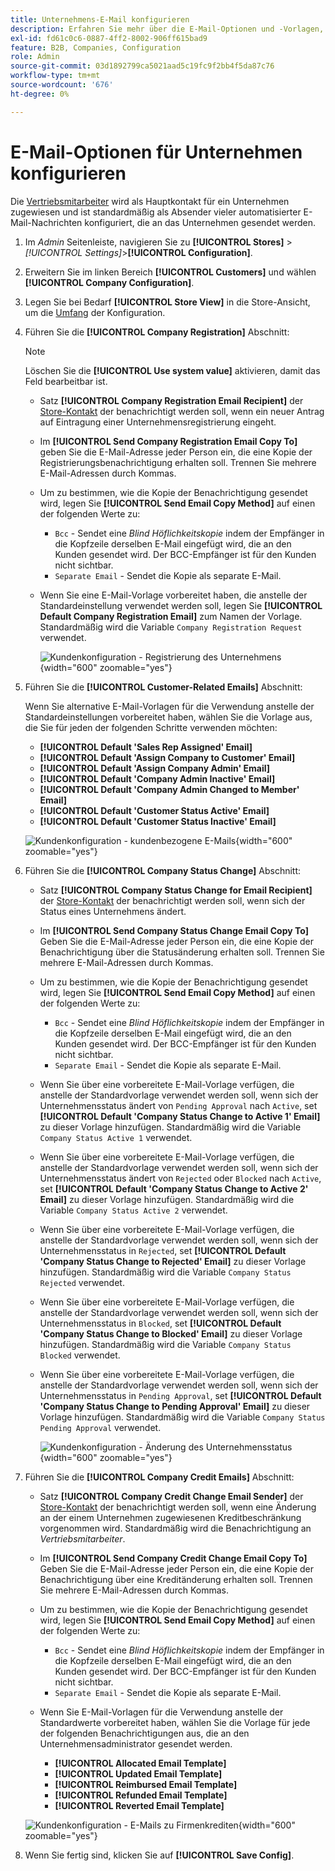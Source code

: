 ```yaml
---
title: Unternehmens-E-Mail konfigurieren
description: Erfahren Sie mehr über die E-Mail-Optionen und -Vorlagen, mit denen Nachrichten für Unternehmenskonten gesendet werden.
exl-id: fd61c0c6-0887-4ff2-8002-906ff615bad9
feature: B2B, Companies, Configuration
role: Admin
source-git-commit: 03d1892799ca5021aad5c19fc9f2bb4f5da87c76
workflow-type: tm+mt
source-wordcount: '676'
ht-degree: 0%

---
```


# E-Mail-Optionen für Unternehmen konfigurieren

Die [Vertriebsmitarbeiter](account-company-manage.md) wird als Hauptkontakt für ein Unternehmen zugewiesen und ist standardmäßig als Absender vieler automatisierter E-Mail-Nachrichten konfiguriert, die an das Unternehmen gesendet werden.

1. Im _Admin_ Seitenleiste, navigieren Sie zu **[!UICONTROL Stores]** > _[!UICONTROL Settings]_>**[!UICONTROL Configuration]**.

1. Erweitern Sie im linken Bereich **[!UICONTROL Customers]** und wählen **[!UICONTROL Company Configuration]**.

1. Legen Sie bei Bedarf **[!UICONTROL Store View]** in die Store-Ansicht, um die [Umfang](../getting-started/websites-stores-views.md#scope-settings) der Konfiguration.

1. Führen Sie die **[!UICONTROL Company Registration]** Abschnitt:

   >[!NOTE]
   >
   >Löschen Sie die **[!UICONTROL Use system value]** aktivieren, damit das Feld bearbeitbar ist.

   - Satz **[!UICONTROL Company Registration Email Recipient]** der [Store-Kontakt](../getting-started/store-details.md#store-email-addresses) der benachrichtigt werden soll, wenn ein neuer Antrag auf Eintragung einer Unternehmensregistrierung eingeht.

   - Im **[!UICONTROL Send Company Registration Email Copy To]** geben Sie die E-Mail-Adresse jeder Person ein, die eine Kopie der Registrierungsbenachrichtigung erhalten soll. Trennen Sie mehrere E-Mail-Adressen durch Kommas.

   - Um zu bestimmen, wie die Kopie der Benachrichtigung gesendet wird, legen Sie **[!UICONTROL Send Email Copy Method]** auf einen der folgenden Werte zu:

      - `Bcc` - Sendet eine _Blind Höflichkeitskopie_ indem der Empfänger in die Kopfzeile derselben E-Mail eingefügt wird, die an den Kunden gesendet wird. Der BCC-Empfänger ist für den Kunden nicht sichtbar.
      - `Separate Email` - Sendet die Kopie als separate E-Mail.

   - Wenn Sie eine E-Mail-Vorlage vorbereitet haben, die anstelle der Standardeinstellung verwendet werden soll, legen Sie **[!UICONTROL Default Company Registration Email]** zum Namen der Vorlage. Standardmäßig wird die Variable `Company Registration Request` verwendet.

     ![Kundenkonfiguration - Registrierung des Unternehmens](./assets/company-email-options-company-registration.png){width="600" zoomable="yes"}

1. Führen Sie die **[!UICONTROL Customer-Related Emails]** Abschnitt:

   Wenn Sie alternative E-Mail-Vorlagen für die Verwendung anstelle der Standardeinstellungen vorbereitet haben, wählen Sie die Vorlage aus, die Sie für jeden der folgenden Schritte verwenden möchten:

   - **[!UICONTROL Default 'Sales Rep Assigned' Email]**
   - **[!UICONTROL Default 'Assign Company to Customer' Email]**
   - **[!UICONTROL Default 'Assign Company Admin' Email]**
   - **[!UICONTROL Default 'Company Admin Inactive' Email]**
   - **[!UICONTROL Default 'Company Admin Changed to Member' Email]**
   - **[!UICONTROL Default 'Customer Status Active' Email]**
   - **[!UICONTROL Default 'Customer Status Inactive' Email]**

   ![Kundenkonfiguration - kundenbezogene E-Mails](./assets/company-email-options-customer-related-emails.png){width="600" zoomable="yes"}

1. Führen Sie die **[!UICONTROL Company Status Change]** Abschnitt:

   - Satz **[!UICONTROL Company Status Change for Email Recipient]** der [Store-Kontakt](../getting-started/store-details.md#store-email-addresses) der benachrichtigt werden soll, wenn sich der Status eines Unternehmens ändert.

   - Im **[!UICONTROL Send Company Status Change Email Copy To]** Geben Sie die E-Mail-Adresse jeder Person ein, die eine Kopie der Benachrichtigung über die Statusänderung erhalten soll. Trennen Sie mehrere E-Mail-Adressen durch Kommas.

   - Um zu bestimmen, wie die Kopie der Benachrichtigung gesendet wird, legen Sie **[!UICONTROL Send Email Copy Method]** auf einen der folgenden Werte zu:

      - `Bcc` - Sendet eine _Blind Höflichkeitskopie_ indem der Empfänger in die Kopfzeile derselben E-Mail eingefügt wird, die an den Kunden gesendet wird. Der BCC-Empfänger ist für den Kunden nicht sichtbar.
      - `Separate Email` - Sendet die Kopie als separate E-Mail.

   - Wenn Sie über eine vorbereitete E-Mail-Vorlage verfügen, die anstelle der Standardvorlage verwendet werden soll, wenn sich der Unternehmensstatus ändert von `Pending Approval` nach `Active`, set **[!UICONTROL Default 'Company Status Change to Active 1' Email]** zu dieser Vorlage hinzufügen. Standardmäßig wird die Variable `Company Status Active 1` verwendet.

   - Wenn Sie über eine vorbereitete E-Mail-Vorlage verfügen, die anstelle der Standardvorlage verwendet werden soll, wenn sich der Unternehmensstatus ändert von `Rejected` oder `Blocked` nach `Active`, set **[!UICONTROL Default 'Company Status Change to Active 2' Email]** zu dieser Vorlage hinzufügen. Standardmäßig wird die Variable `Company Status Active 2` verwendet.

   - Wenn Sie über eine vorbereitete E-Mail-Vorlage verfügen, die anstelle der Standardvorlage verwendet werden soll, wenn sich der Unternehmensstatus in `Rejected`, set **[!UICONTROL Default 'Company Status Change to Rejected' Email]** zu dieser Vorlage hinzufügen. Standardmäßig wird die Variable `Company Status Rejected` verwendet.

   - Wenn Sie über eine vorbereitete E-Mail-Vorlage verfügen, die anstelle der Standardvorlage verwendet werden soll, wenn sich der Unternehmensstatus in `Blocked`, set **[!UICONTROL Default 'Company Status Change to Blocked' Email]** zu dieser Vorlage hinzufügen. Standardmäßig wird die Variable `Company Status Blocked` verwendet.

   - Wenn Sie über eine vorbereitete E-Mail-Vorlage verfügen, die anstelle der Standardvorlage verwendet werden soll, wenn sich der Unternehmensstatus in `Pending Approval`, set **[!UICONTROL Default 'Company Status Change to Pending Approval' Email]** zu dieser Vorlage hinzufügen. Standardmäßig wird die Variable `Company Status Pending Approval` verwendet.

     ![Kundenkonfiguration - Änderung des Unternehmensstatus](./assets/company-email-options-company-status-change.png){width="600" zoomable="yes"}

1. Führen Sie die **[!UICONTROL Company Credit Emails]** Abschnitt:

   - Satz **[!UICONTROL Company Credit Change Email Sender]** der [Store-Kontakt](../getting-started/store-details.md#store-email-addresses) der benachrichtigt werden soll, wenn eine Änderung an der einem Unternehmen zugewiesenen Kreditbeschränkung vorgenommen wird. Standardmäßig wird die Benachrichtigung an _Vertriebsmitarbeiter_.

   - Im **[!UICONTROL Send Company Credit Change Email Copy To]** Geben Sie die E-Mail-Adresse jeder Person ein, die eine Kopie der Benachrichtigung über eine Kreditänderung erhalten soll. Trennen Sie mehrere E-Mail-Adressen durch Kommas.

   - Um zu bestimmen, wie die Kopie der Benachrichtigung gesendet wird, legen Sie **[!UICONTROL Send Email Copy Method]** auf einen der folgenden Werte zu:

      - `Bcc` - Sendet eine _Blind Höflichkeitskopie_ indem der Empfänger in die Kopfzeile derselben E-Mail eingefügt wird, die an den Kunden gesendet wird. Der BCC-Empfänger ist für den Kunden nicht sichtbar.
      - `Separate Email` - Sendet die Kopie als separate E-Mail.

   - Wenn Sie E-Mail-Vorlagen für die Verwendung anstelle der Standardwerte vorbereitet haben, wählen Sie die Vorlage für jede der folgenden Benachrichtigungen aus, die an den Unternehmensadministrator gesendet werden.

      - **[!UICONTROL Allocated Email Template]**
      - **[!UICONTROL Updated Email Template]**
      - **[!UICONTROL Reimbursed Email Template]**
      - **[!UICONTROL Refunded Email Template]**
      - **[!UICONTROL Reverted Email Template]**

   ![Kundenkonfiguration - E-Mails zu Firmenkrediten](./assets/company-email-options-company-credit.png){width="600" zoomable="yes"}

1. Wenn Sie fertig sind, klicken Sie auf **[!UICONTROL Save Config]**.
